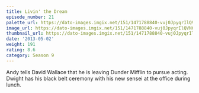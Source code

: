 ```yaml
---
title: Livin' the Dream
episode_number: 21
palette_url: https://dato-images.imgix.net/151/1471788840-vuj0JpyqrIlQVN62MkwXwJW1npb.jpg?ixlib=rb-1.1.0&ch=DPR%2CWidth&auto=enhance&palette=json
image_url: https://dato-images.imgix.net/151/1471788840-vuj0JpyqrIlQVN62MkwXwJW1npb.jpg?ixlib=rb-1.1.0&ch=DPR%2CWidth&auto=compress%2Cformat&w=500
thumbnail_url: https://dato-images.imgix.net/151/1471788840-vuj0JpyqrIlQVN62MkwXwJW1npb.jpg?ixlib=rb-1.1.0&ch=DPR%2CWidth&auto=enhance&w=500&h=280&fit=crop&fm=jpg
date: '2013-05-02'
weight: 191
rating: 8.6
category: Season 9
---
```


Andy tells David Wallace that he is leaving Dunder Mifflin to pursue acting.  Dwight has his black belt ceremony with his new sensei at the office during lunch.
 